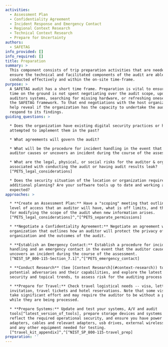 ```yaml
---
activities:
  - Assessment Plan
  - Confidentiality Agreement
  - Incident Response and Emergency Contact
  - Regional Context Research
  - Technical Context Research
  - Prepare for Uncertainty
authors:
  - SAFETAG
info_provided: []
info_required: []
title: Preparation
summary: >
  This component consists of trip preparation activities that are needed to
  ensure the technical and facilitated components of the audit are able to be
  conducted effectively and within the on-site time-frame.
purpose: >
  A SAFETAG audit has a short time frame. Preparation is vital to ensure that
  time on the ground is not spent negotiating over the audit scope, updating the
  auditors systems, searching for missing hardware, or refreshing oneself with
  the SAFETAG framework. To that end negotiations with the host organization
  help reveal if the organization has the capacity to undertake the audit and
  respond to its findings.
guiding_questions: >

  * Does the organization have existing digital security practices or has it
  attempted to implement them in the past?

  * What agreements will govern the audit?

  * What will be the procedure for incident handling in the event that the
  auditor causes or uncovers an incident during the course of the assessment?

  * What are the legal, physical, or social risks for the auditor & organization
  associated with conducting the audit or having audit results leak?
  [^PETS_legal_considerations]

  * Does the security situation of the location or organization require
  additional planning? Are your software tools up to date and working as
  expected?
approaches: >

  * **Create an Assessment Plan:** Have a "scoping" meeting that outlines the
  level of access that an auditor will have, what is off limits, and the process
  for modifying the scope of the audit when new information arises.
  [^PETS_legal_considerations]^,^[^PETS_separate_permissions]

  * **Negotiate a Confidentiality Agreement:** Negotiate an agreement with the
  organization that outlines how an auditor will protect the privacy of the
  organization and the outcomes of the audit.

  * **Establish an Emergency Contact:** Establish a procedure for incident
  handling and an emergency contact in the event that the auditor causes or
  uncovers an incident during the course of the assessment.
  [^NIST_SP_800-115-Section_7.1]^,^[^PETS_emergency_contact]

  * **Conduct Research** (See [Context Research](#context-research)) to identify
  potential adversaries and their capabilities, and explore the latest cyber
  security and topical trends, to assess risk for the auditing process itself.

  * **Prepare for Travel:** Check travel logistical needs -- visa, letter of
  invitation, travel tickets and hotel reservations. Note that some visas can
  take significant effort and may require the auditor to be without a passport
  while they are being processed.

  * **Prepare Systems:** Update and test your systems, A/V and audit
  tools[^latest_version_of_tools], prepare storage devices and systems to
  reflect the required operational security, and ensure you have power supply
  adapters, cables and relevant adapters, usb drives, external wireless cards
  and any other equipment needed for testing.
  [^travel_kit_appendix]^,^[^NIST_SP_800-115-travel_prep]
preparation: ''
---
```


